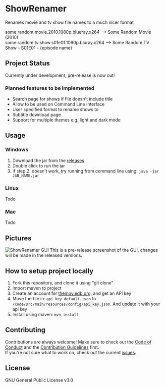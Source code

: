 # ShowRenamer
Renames movie and tv show file names to a much nicer format

some.random.movie.2010.1080p.blueray.x264 --> Some Random Movie (2010) <br/>
some.random.tv.show.s01e01.1080p.bluray.x264 --> Some Random TV Show - S01E01 - {episode name} <br/>

## Project Status
Currently under development, pre-release is now out!

### Planned features to be implemented
- Search page for shows if file doesn't include title
- Allow to be used on Command Line Interface
- User specified format to rename shows to
- Subtitle download page
- Support for multiple themes e.g. light and dark mode

## Usage
### Windows
1. Download the jar from the [releases](https://github.com/c-eg/ShowRenamer/releases)
2. Double click to run the jar
3. If step 2. doesn't work, try running from command line using: `java -jar JAR_NAME.jar`

### Linux
Todo

### Mac
Todo

## Pictures
![ShowRenamer GUI](https://i.imgur.com/JQc4uRL.png)
This is a pre-release screenshot of the GUI, changes will be made in the released versions.

## How to setup project locally
1. Fork this repository, and clone it using "git clone"
2. Import maven to project
3. Create an account for [themoviedb.org](https://www.themoviedb.org/), and get an API key
4. Move the file in: `api_key_default.json` to `/code/src/main/resources/config/api_key.json`. And update it with your api key
5. Install using maven: `mvn install`

## Contributing
Contributions are always welcome! Make sure to check out the [Code of Conduct](https://github.com/c-eg/ShowRenamer/blob/master/CODE_OF_CONDUCT.md) and the [Contribution Guidelines](https://github.com/c-eg/ShowRenamer/blob/master/CONTRIBUTING.md) first.<br>
If you're not sure what to work on, check out the current [issues](https://github.com/c-eg/ShowRenamer/issues).

## License
GNU General Public License v3.0
